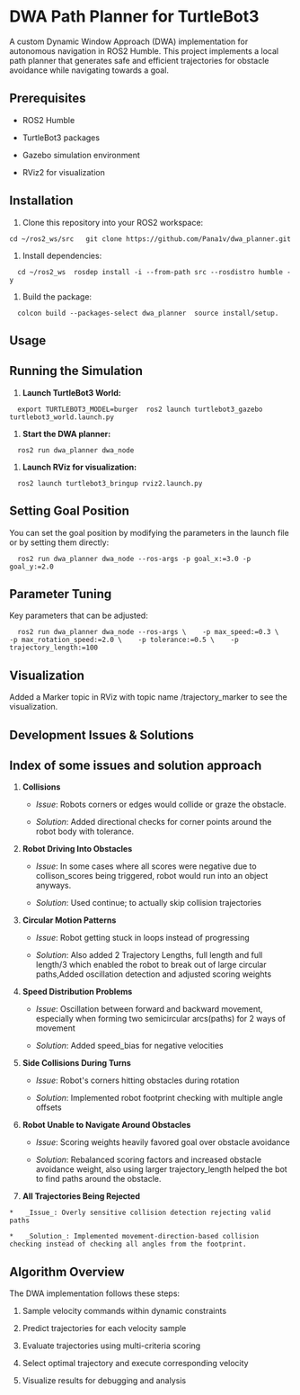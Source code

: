 DWA Path Planner for TurtleBot3
===============================

A custom Dynamic Window Approach (DWA) implementation for autonomous navigation in ROS2 Humble. This project implements a local path planner that generates safe and efficient trajectories for obstacle avoidance while navigating towards a goal.
  

Prerequisites
-------------

*   ROS2 Humble
    
*   TurtleBot3 packages
    
*   Gazebo simulation environment
    
*   RViz2 for visualization
    

Installation
------------

1.  Clone this repository into your ROS2 workspace:
    

 `cd ~/ros2_ws/src  
 git clone https://github.com/Pana1v/dwa_planner.git` 

1.  Install dependencies:
    

 `   cd ~/ros2_ws  rosdep install -i --from-path src --rosdistro humble -y   `

1.  Build the package:
    

 `   colcon build --packages-select dwa_planner  source install/setup.   `

Usage
-----

Running the Simulation
----------------------

1.  **Launch TurtleBot3 World:**
    

 `   export TURTLEBOT3_MODEL=burger  ros2 launch turtlebot3_gazebo turtlebot3_world.launch.py   `

1.  **Start the DWA planner:**
    

 `   ros2 run dwa_planner dwa_node   `

1.  **Launch RViz for visualization:**
    

 `   ros2 launch turtlebot3_bringup rviz2.launch.py   `

Setting Goal Position
---------------------

You can set the goal position by modifying the parameters in the launch file or by setting them directly:

 `   ros2 run dwa_planner dwa_node --ros-args -p goal_x:=3.0 -p goal_y:=2.0   `

Parameter Tuning
----------------

Key parameters that can be adjusted:

 `   ros2 run dwa_planner dwa_node --ros-args \    -p max_speed:=0.3 \    -p max_rotation_speed:=2.0 \    -p tolerance:=0.5 \    -p trajectory_length:=100   `

Visualization
-------------

Added a Marker topic in RViz with topic name /trajectory\_marker to see the visualization.

Development Issues & Solutions
------------------------------

Index of some issues and solution approach
-----------------------------

1.  **Collisions**
    
    *   _Issue_: Robots corners or edges would collide or graze the obstacle.
        
    *   _Solution_: Added directional checks for corner points around the robot body with tolerance.
        
2.  **Robot Driving Into Obstacles**
    
    *   _Issue_: In some cases where all scores were negative due to collison_scores being triggered, robot would run into an object anyways.
        
    *   _Solution_: Used continue; to actually skip collision trajectories
        
3.  **Circular Motion Patterns**
    
    *   _Issue_: Robot getting stuck in loops instead of progressing
        
    *   _Solution_: Also added 2 Trajectory Lengths, full length and full length/3 which enabled the robot to break out of large circular paths,Added oscillation detection and adjusted scoring weights
        
4.  **Speed Distribution Problems**
    
    *   _Issue_: Oscillation between forward and backward movement, especially when forming two semicircular arcs(paths) for 2 ways of movement
        
    *   _Solution_: Added speed_bias for negative velocities
        
6.  **Side Collisions During Turns**
    
    *   _Issue_: Robot's corners hitting obstacles during rotation
        
    *   _Solution_: Implemented robot footprint checking with multiple angle offsets
        
9.  **Robot Unable to Navigate Around Obstacles**
    
    *   _Issue_: Scoring weights heavily favored goal over obstacle avoidance
        
    *   _Solution_: Rebalanced scoring factors and increased obstacle avoidance weight, also using larger trajectory_length helped the bot to find paths around the obstacle.
        
10.  **All Trajectories Being Rejected**
    
    *   _Issue_: Overly sensitive collision detection rejecting valid paths
        
    *   _Solution_: Implemented movement-direction-based collision checking instead of checking all angles from the footprint.
        

Algorithm Overview
------------------

The DWA implementation follows these steps:

1.  Sample velocity commands within dynamic constraints
    
2.  Predict trajectories for each velocity sample
    
3.  Evaluate trajectories using multi-criteria scoring
    
4.  Select optimal trajectory and execute corresponding velocity
    
5.  Visualize results for debugging and analysis